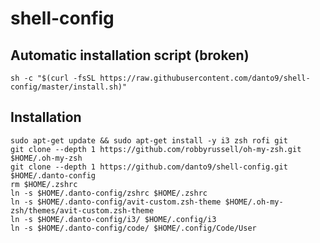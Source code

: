 # shell-config
## Automatic installation script (broken)
```sh -c "$(curl -fsSL https://raw.githubusercontent.com/danto9/shell-config/master/install.sh)"```

## Installation

```
sudo apt-get update && sudo apt-get install -y i3 zsh rofi git
git clone --depth 1 https://github.com/robbyrussell/oh-my-zsh.git $HOME/.oh-my-zsh
git clone --depth 1 https://github.com/danto9/shell-config.git $HOME/.danto-config
rm $HOME/.zshrc
ln -s $HOME/.danto-config/zshrc $HOME/.zshrc
ln -s $HOME/.danto-config/avit-custom.zsh-theme $HOME/.oh-my-zsh/themes/avit-custom.zsh-theme
ln -s $HOME/.danto-config/i3/ $HOME/.config/i3
ln -s $HOME/.danto-config/code/ $HOME/.config/Code/User
```